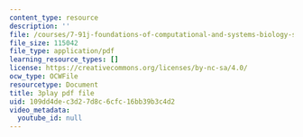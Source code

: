 ```yaml
---
content_type: resource
description: ''
file: /courses/7-91j-foundations-of-computational-and-systems-biology-spring-2014/109dd4dec3d27d8c6cfc16bb39b3c4d2_P3ORBMon8aw.pdf
file_size: 115042
file_type: application/pdf
learning_resource_types: []
license: https://creativecommons.org/licenses/by-nc-sa/4.0/
ocw_type: OCWFile
resourcetype: Document
title: 3play pdf file
uid: 109dd4de-c3d2-7d8c-6cfc-16bb39b3c4d2
video_metadata:
  youtube_id: null
---
```

